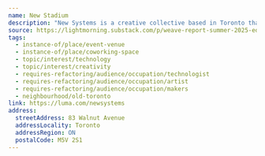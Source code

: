 ```yaml
---
name: New Stadium
description: "New Systems is a creative collective based in Toronto that brings together technologists, artists, and curious makers to explore what's possible when disciplines intersect. Their physical space downtown, New Stadium, is designed to improve how people learn and make new things. It focuses on two key processes: how quickly individuals or groups can gain knowledge, and how effectively they can turn that knowledge into real-world outcomes."
source: https://lightmorning.substack.com/p/weave-report-summer-2025-edition
tags:
  - instance-of/place/event-venue
  - instance-of/place/coworking-space
  - topic/interest/technology
  - topic/interest/creativity
  - requires-refactoring/audience/occupation/technologist
  - requires-refactoring/audience/occupation/artist
  - requires-refactoring/audience/occupation/makers
  - neighbourhood/old-toronto
link: https://luma.com/newsystems
address:
  streetAddress: 83 Walnut Avenue
  addressLocality: Toronto
  addressRegion: ON
  postalCode: M5V 2S1
---
```

